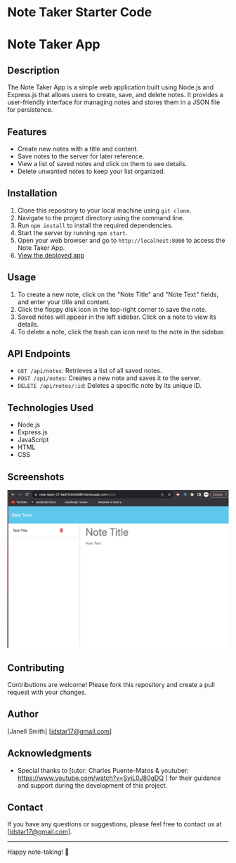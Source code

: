 # Note Taker Starter Code

# Note Taker App

## Description
The Note Taker App is a simple web application built using Node.js and Express.js that allows users to create, save, and delete notes. It provides a user-friendly interface for managing notes and stores them in a JSON file for persistence.

## Features
- Create new notes with a title and content.
- Save notes to the server for later reference.
- View a list of saved notes and click on them to see details.
- Delete unwanted notes to keep your list organized.

## Installation
1. Clone this repository to your local machine using `git clone`.
2. Navigate to the project directory using the command line.
3. Run `npm install` to install the required dependencies.
4. Start the server by running `npm start`.
5. Open your web browser and go to `http://localhost:8000` to access the Note Taker App.
6. [View the deployed app](https://note-taker-27-6e47b34eb980.herokuapp.com/notes)


## Usage
1. To create a new note, click on the "Note Title" and "Note Text" fields, and enter your title and content.
2. Click the floppy disk icon in the top-right corner to save the note.
3. Saved notes will appear in the left sidebar. Click on a note to view its details.
4. To delete a note, click the trash can icon next to the note in the sidebar.

## API Endpoints
- `GET /api/notes`: Retrieves a list of all saved notes.
- `POST /api/notes`: Creates a new note and saves it to the server.
- `DELETE /api/notes/:id`: Deletes a specific note by its unique ID.

## Technologies Used
- Node.js
- Express.js
- JavaScript
- HTML
- CSS

## Screenshots
![Screenshot](./assets/images/E6BDFC59-EA8E-4233-8F66-3CD0D447D4F4.png)

## Contributing
Contributions are welcome! Please fork this repository and create a pull request with your changes.

## Author
[Janell Smith]
[jdstar17@gmail.com]

## Acknowledgments
- Special thanks to [tutor: Charles Puente-Matos & youtuber: https://www.youtube.com/watch?v=SyiL0J80gDQ ] for their guidance and support during the development of this project.

## Contact
If you have any questions or suggestions, please feel free to contact us at [jdstar17@gmail.com].

---

Happy note-taking! 📝